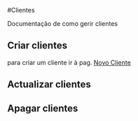 #Clientes

Documentação de como gerir clientes

## Criar clientes
para criar um cliente ir à pag. [Novo Cliente](/docusaurus(novo-cliente))
## Actualizar clientes

## Apagar clientes
